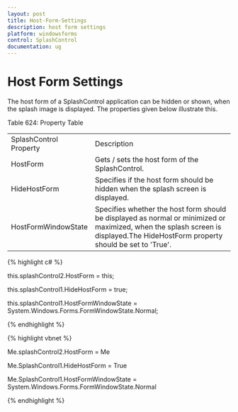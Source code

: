 ```yaml
---
layout: post
title: Host-Form-Settings
description: host form settings
platform: windowsforms
control: SplashControl
documentation: ug
---
```


# Host Form Settings

The host form of a SplashControl application can be hidden or shown, when the splash image is displayed. The properties given below illustrate this.

Table 624: Property Table

<table>
<tr>
<td>
SplashControl Property</td><td>
Description</td></tr>
<tr>
<td>
HostForm</td><td>
Gets / sets the host form of the SplashControl.</td></tr>
<tr>
<td>
HideHostForm</td><td>
Specifies if the host form should be hidden when the splash screen is displayed.</td></tr>
<tr>
<td>
HostFormWindowState</td><td>
Specifies whether the host form should be displayed as normal or minimized or maximized, when the splash screen is displayed.The HideHostForm property should be set to 'True'.</td></tr>
</table>

{% highlight c# %}

this.splashControl2.HostForm = this;

this.splashControl1.HideHostForm = true;

this.splashControl1.HostFormWindowState = System.Windows.Forms.FormWindowState.Normal;

{% endhighlight %}

{% highlight vbnet %}

Me.splashControl2.HostForm = Me

Me.SplashControl1.HideHostForm = True

Me.SplashControl1.HostFormWindowState = System.Windows.Forms.FormWindowState.Normal

{% endhighlight %}

